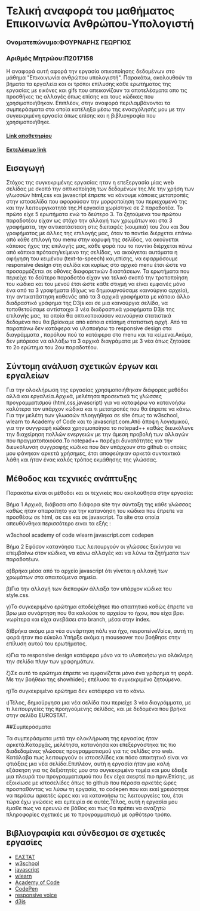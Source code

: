 # Τελική αναφορά του μαθήματος Επικοινωνία Ανθρώπου-Υπολογιστή
### Ονοματεπώνυμο:ΦΟΥΡΝΑΡΗΣ ΓΕΩΡΓΙΟΣ
### Αριθμός Μητρώου:Π2017158

Η αναφορά αυτή αφορά την εργασία οπικοποίησης δεδομένων στο μάθημα "Επικοινωνία ανθρώπου υπολογιστή". Παρακάτω, ακολουθούν τα βήματα τα εργαλεία και οι τρόποι επίλυσης κάθε ερωτήματος της εργασίας με εικόνες και gifs που απεικονίζουν τα αποτελέσματα απο τις  προσθήκες τις αλλαγές όπως επίσης και τους κώδικες που χρησιμοποιήθηκαν. Επιπλέον, στην αναφορά περιλαμβάνονται τα συμπεράσματα στα οποία κατέληξα μέσω της ενασχόλησής μου με την συγκεκριμένη εργασία όπως επίσης και η βιβλιογραφία που χρησιμοποιήθηκε.

#### [Link αποθετηρίου](https://github.com/p17four/D3js-US-educational-attainment)
#### [Εκτελέσιμο link](https://p17four.github.io/D3js-US-educational-attainment/)

## Εισαγωγή
Στόχος της συγκεκριμένης εργασίας ηταν η επεξεργασία μίας web σελίδας με σκοπό την οπτικοποίηση των δεδομένων της.Με την χρήση των γλωσσών html,css και javascript έπρεπε να κάνουμε κάποιες μετατροπές στην ιστοσελίδα που αφορούσαν την μορφοποίηση του  περιεχομενό της και την λειτουργικοτητά της.Η εργασία χωρίστηκε σε 2 παραδοτέα. Το πρώτο είχε 5 ερωτήματα ενώ το δεύτερο 3.
Τα ζητούμενα του πρώτου παραδοτέου είχαν ως στόχο την αλλαγή των χρωμάτων και στα 3 γραφήματα, την αντικατάσταση στις διεπαφές (κουμπιά) του 2ου και 3ου γραφήματος με άλλες της επιλογής μας, όταν το ποντίκι διέρχεται επάνω από κάθε επιλογή του menu στην κορυφή της σελίδας, να ακούγεται κάποιος ήχος της επιλογής μας, κάθε φορά που το ποντίκι διέρχεται πάνω από κάποια πρόταση/κείμενο της σελίδας, να ακούγεται αυτόματα η αφήγηση του κειμένου (text-to-speech) και,επίσης, να εφαρμόσουμε responsive design στη σελίδα και κυρίως στο αρχικό menu έτσι ώστε να προσαρμόζεται σε οθόνες διαφορετικών διαστάσεων.
Τα ερωτήματα που περιείχε το δεύτερο παραδοτέο είχαν για τελικό σκοπό την τροποποίηση του κώδικα και του μενού έτσι ώστε κάθε στιγμή να είναι εμφανές μόνο ένα από τα 3 γραφήματα (δίχως να δημιουργούσαμε καινούργιο αρχείο), την αντικατάστηση καθενός από τα 3 αρχικά γραφήματα με κάποιο άλλο διαδραστικό γράφημα της D3js και σε μια καινούργια σελίδα, να τοποθετούσαμε αντίστοιχα 3 νέα διαδραστικά γραφήματα D3js της επιλογής μας, τα οποία θα οπτικοποιούσαν καινούργια στατιστικά δεδομένα που θα βρίσκαμε από κάποια επίσημη στατιστική αρχή.
Από τα παραπάνω δεν κατάφερα να υλοποιήσω το responsive design στα διαγράμματα , παρόλου πού τα κατάφερα στο menu και τα κείμενα.Ακόμα, δεν μπόρεσα να αλλάξω τα 3 αρχικά διαγράματα με 3 νέα όπως ζητούσε το 2ο ερώτημα του 2ου παραδοτέου.


## Σύντομη ανάλυση σχετικών έργων και εργαλείων

Για την ολοκλήρωση της εργασίας χρησιμοποιήθηκαν διάφορες μεθόδοι αλλά και εργαλεία.Αρχικά, μελέτησα προσεκτικά τις γλώσσες προγραμματισμού (html,css,javascript) για να καταφέρω να κατανοήσω καλύτερα τον υπάρχον κώδικα και τι μετατροπές που θα έπρεπε να κάνω. Για την μελέτη των γλωσσών πλοηγήθηκα σε site όπως το w3school, wlearn το Academy of Code και το javascript.com.Από άποψη λογισμικού, για την συγγραφή κώδικα χρησιμοποίησα το notepad++ καθώς διευκόλυνε την διαχείρηση πολλών ενεργειών με την άμεση προβολή των αλλαγών που πραγματοποιούσα.Το notepad++ παρέχει δυνατότητες για την διευκόλυνση συγγραφής κώδικα που δεν υπάρχουν στο github οι οποίες μου φάνηκαν αρκετά χρήσημες, έτσι αποφεύηκαν αρκετά συντακτικά λάθη και ήταν ένας καλός τρόπος εκμάθησης της γλώσσας.

## Μέθοδος και τεχνικές ανάπτυξης
Παρακάτω είναι οι μέθοδοι και οι τεχνικές που ακολούθησα στην εργασία:

Βήμα 1
Αρχικά, διάβασα απο διάφορα site την σύνταξη της κάθε γλώσσας καθώς ήταν απαραίτητο για την κατανόηση του κώδικα που έπρεπε να προσθέσω σε html, σε css και σε javascript. Τα site στα οποία απευθύνθηκα περισσότερο ειναι τα εξής :

w3school
academy of code
wlearn
javascript.com
codepen


Βήμα 2
Εφόσον κατανόησα πως λειτουργούν οι γλώσσες ξεκίνησα να επεμβαίνω στον κώδικα, να κάνω αλλαγές και να λύνω τα ζητήματα των παραδοτέων.

α)Βρήκα μέσα από το αρχείο javascript ότι γίνεται η αλλαγή των χρωμάτων στα απαιτούμενα σημεία.

β)Για την αλλαγή των διεπαφών άλλαξα τον υπάρχον κώδικα του style.css.

γ)Το συγκεκριμένο ερώτημα αποδείχθηκε πιο απαιτητικό καθώς έπρεπε να βρω μια συνάρτηση που θα καλούσε το αρχείου το ήχου, που είχα βρει νωρίτερα και είχα ανεβάσει στο branch, μέσα στην index.

δ)Βρήκα ακόμα μια νέα συνάρτηση πάλι για ήχο, responsiveVoice, αυτή τη φορά ήταν πιο εύκολο.Υπήρξε ακόμα η mouseover που βοήθησε στην επίλυση αυτού του ερωτήματος.

ε)Για το responsive design κατάφερα μόνο να το υλοποιήσω για ολόκληρη την σελίδα πλην των γραφημάτων.

ζ)Σε αυτό το ερώτημα έπρεπε να εμφανίζεται μόνο ένα γράφημα τη φορά. Με την βοήθεια της showhide(); επέλυσα το συγκεκριμένο ζητούμενο.

η)Το συγκεκριμένο ερώτημα δεν κατάφερα να το κάνω.

ι)Τέλος, δημιούργησα μια νέα σελίδα που περιείχε 3 νέα διαγράμματα, με τι λειτουργείες της προηγούμενης σελίδας, και με δεδομένα που βρήκα στην σελίδα EUROSTAT.


##Συμπεράσματα

Τα συμπεράσματα μετά την  ολοκλήρωση της εργασίας ήταν αρκετά.Καταρχάς, μελέτησα, κατανόησα και επεξεργάστηκα τις πιο διαδεδομένες γλώσσες προγραμματισμού για τις σελίδες στο web. Κατάλαβα πως λειτουργούν οι ιστοσελίδες και πόσο απαιτητικό είναι να φτιάξεις μια νέα σελίδα.Επιπλέον, αυτή η εργασία ήταν μια καλή εξάσκηση για τις δεξιότητές μου στο συγκεκριμένο τομέα και μου έδειξε μια πλευρά του προγραμματισμού που δεν είχα σκεφτεί πιο πριν.Επίσης, με εξοικίωσε με ιστοσελίδες όπως το github που πέρασα αρκετές ώρες προσπαθόντας να λύσω τη εργασία, το codepen που και εκεί χρειάστηκε να περάσω αρκετές ώρες και να κατανοήσω τις λειτουργείες του, έτσι τώρα έχω γνώσεις και εμπειρία σε αυτές.Τέλος, αυτή η εργασία μου έμαθε πως να ερευνώ σε βάθος και πως θα πρέπει να αναζητώ πληροφορίες σχετικές με το προγραμματισμό με ορθότερο τρόπο.


## Βιβλιογραφία και σύνδεσμοι σε σχετικές εργασίες
* [ΕΛΣΤΑΤ](http://www.statistics.gr/)
* [w3school](https://www.w3schools.com/default.asp)
* [javascript](https://www.javascript.com/)
* [wlearn](https://www.wlearn.gr/index.php/topmenu-118)
* [Academy of Code](https://www.academy-of-code.com/el/)
* [CodePen](https://codepen.io/)
* [responsive voice](https://responsivevoice.org/)
* [d3js](https://d3js.org/)
